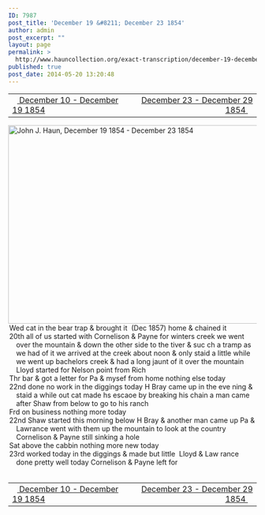 ```yaml
---
ID: 7987
post_title: 'December 19 &#8211; December 23 1854'
author: admin
post_excerpt: ""
layout: page
permalink: >
  http://www.hauncollection.org/exact-transcription/december-19-december-23-1854/
published: true
post_date: 2014-05-20 13:20:48
---
```

<table style="width: 100%;" align="center">
<tbody>
<tr>
<td width="50%"><a title="December 10 – December 19 1854" href="http://www.hauncollection.org/version-2/version-ii-series-i/december-10-december-19-1854/"><img src="https://lh3.googleusercontent.com/-EFJpxxNiPNw/VqgtWBCZrMI/AAAAAAAAAFU/WfY4lPFWWkg/s800-Ic42/Soeb-Plain-Arrows-8-10px.png" alt="" width="10" height="10" /> December 10 - December 19 1854</a></td>
<td style="text-align: right;"><a title="December 23 – December 29 1854" href="http://www.hauncollection.org/version-2/version-ii-series-i/december-23-december-29-1854/"> December 23 - December 29 1854 <img src="https://lh3.googleusercontent.com/-67k0cYlpXHw/VqgtWKz1MXI/AAAAAAAAAFU/k9PW_Piyurk/s800-Ic42/Soeb-Plain-Arrows-5-10px.png" alt="" width="10" height="10" /></a></td>
</tr>
</tbody>
</table>
<a href="http://www.hauncollection.org/wp-content/uploads/John Haun/JJH_068_December 19 1854 - December 23 1854.JPG" target="_blank" rel="noopener"><img class="alignnone wp-image-2298 size-large" src="http://www.hauncollection.org/wp-content/uploads/John Haun/JJH_068_December 19 1854 - December 23 1854-1024x682.jpg" alt="John J. Haun, December 19 1854 - December 23 1854" width="604" height="402" /></a>
<div style="text-indent: -1em; padding-left: 16px;">Wed cat in the bear trap &amp; brought it  (Dec 1857) home &amp; chained it</div>
<div style="text-indent: -1em; padding-left: 16px;">20th all of us started with Cornelison &amp; Payne for winters creek we
went over the mountain &amp; down the other side to the tiver &amp; suc
ch a tramp as we had of it we arrived at the creek about noon &amp; only
staid a little while we went up bachelors creek &amp; had a long jaunt
of it over the mountain Lloyd started for Nelson point from Rich</div>
<div style="text-indent: -1em; padding-left: 16px;">Thr bar &amp; got a letter for Pa &amp; mysef from home nothing else today</div>
<div style="text-indent: -1em; padding-left: 16px;">22nd done no work in the diggings today H Bray came up in the eve
ning &amp; staid a while out cat made hs escaoe by breaking his
chain a man came after Shaw from below to go to his ranch</div>
<div style="text-indent: -1em; padding-left: 16px;">Frd on business nothing more today</div>
<div style="text-indent: -1em; padding-left: 16px;">22nd Shaw started this morning below H Bray &amp; another man
came up Pa &amp; Lawrance went with them up the mountain
to look at the country Cornelison &amp; Payne still sinking a hole</div>
<div style="text-indent: -1em; padding-left: 16px;">Sat above the cabbin nothing more new today</div>
<div style="text-indent: -1em; padding-left: 16px;">23rd worked today in the diggings &amp; made but little  Lloyd &amp; Law
rance done pretty well today Cornelison &amp; Payne left for</div>
&nbsp;
<table style="width: 100%;" align="center">
<tbody>
<tr>
<td width="50%"><a title="December 10 – December 19 1854" href="http://www.hauncollection.org/version-2/version-ii-series-i/december-10-december-19-1854/"><img src="https://lh3.googleusercontent.com/-EFJpxxNiPNw/VqgtWBCZrMI/AAAAAAAAAFU/WfY4lPFWWkg/s800-Ic42/Soeb-Plain-Arrows-8-10px.png" alt="" width="10" height="10" /> December 10 - December 19 1854</a></td>
<td style="text-align: right;"><a title="December 23 – December 29 1854" href="http://www.hauncollection.org/version-2/version-ii-series-i/december-23-december-29-1854/"> December 23 - December 29 1854 <img src="https://lh3.googleusercontent.com/-67k0cYlpXHw/VqgtWKz1MXI/AAAAAAAAAFU/k9PW_Piyurk/s800-Ic42/Soeb-Plain-Arrows-5-10px.png" alt="" width="10" height="10" /></a></td>
</tr>
</tbody>
</table>